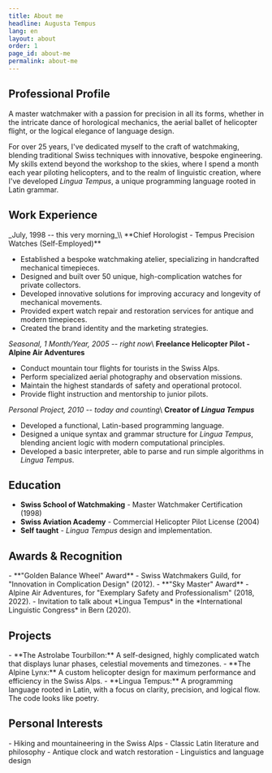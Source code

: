 ```yaml
---
title: About me
headline: Augusta Tempus
lang: en
layout: about
order: 1
page_id: about-me
permalink: about-me
---
```

<h2 class="section print-only"><i class="fa-solid fa-user"></i> Professional Profile</h2>
A master watchmaker with a passion for precision in all its forms, whether in the intricate dance of horological mechanics, the aerial ballet of helicopter flight, or the logical elegance of language design. 

For over 25 years, I've dedicated myself to the craft of watchmaking, blending traditional Swiss techniques with innovative, bespoke engineering.  My skills extend beyond the workshop to the skies, where I spend a month each year piloting helicopters, and to the realm of linguistic creation, where I've developed *Lingua Tempus*, a unique programming language rooted in Latin grammar.

<h2 class="section"><i class="fa-solid fa-briefcase"></i> Work Experience</h2>
_July, 1998 -- this very morning_\\
**Chief Horologist - Tempus Precision Watches (Self-Employed)**

*   Established a bespoke watchmaking atelier, specializing in handcrafted mechanical timepieces.
*   Designed and built over 50 unique, high-complication watches for private collectors.
*   Developed innovative solutions for improving accuracy and longevity of mechanical movements.
*   Provided expert watch repair and restoration services for antique and modern timepieces.
* Created the brand identity and the marketing strategies.
  
_Seasonal, 1 Month/Year, 2005 -- right now_\\
**Freelance Helicopter Pilot - Alpine Air Adventures**
-   Conduct mountain tour flights for tourists in the Swiss Alps.
-   Perform specialized aerial photography and observation missions.
-   Maintain the highest standards of safety and operational protocol.
-   Provide flight instruction and mentorship to junior pilots.

_Personal Project, 2010 -- today and counting_\\
**Creator of *Lingua Tempus***

-   Developed a functional, Latin-based programming language.
-   Designed a unique syntax and grammar structure for *Lingua Tempus*, blending ancient logic with modern computational principles.
- Developed a basic interpreter, able to parse and run simple algorithms in *Lingua Tempus*.

<h2 class="section"><i class="fa-solid fa-graduation-cap"></i> Education</h2>

-   **Swiss School of Watchmaking** - Master Watchmaker Certification (1998)
-   **Swiss Aviation Academy** - Commercial Helicopter Pilot License (2004)
- **Self taught** - *Lingua Tempus* design and implementation.

<h2 class="section"><i class="fa-solid fa-trophy"></i> Awards & Recognition</h2>
-   **"Golden Balance Wheel" Award** - Swiss Watchmakers Guild, for "Innovation in Complication Design" (2012).
-   **"Sky Master" Award** - Alpine Air Adventures, for "Exemplary Safety and Professionalism" (2018, 2022).
- Invitation to talk about *Lingua Tempus* in the *International Linguistic Congress* in Bern (2020).

<h2 class="section"><i class="fa-solid fa-flask"></i> Projects</h2>
- **The Astrolabe Tourbillon:** A self-designed, highly complicated watch that displays lunar phases, celestial movements and timezones.
- **The Alpine Lynx:** A custom helicopter design for maximum performance and efficiency in the Swiss Alps.
- **Lingua Tempus:** A programming language rooted in Latin, with a focus on clarity, precision, and logical flow. The code looks like poetry.

<h2 class="section"><i class="fa-solid fa-mountain-sun"></i> Personal Interests</h2>
-   Hiking and mountaineering in the Swiss Alps
-   Classic Latin literature and philosophy
-   Antique clock and watch restoration
-   Linguistics and language design